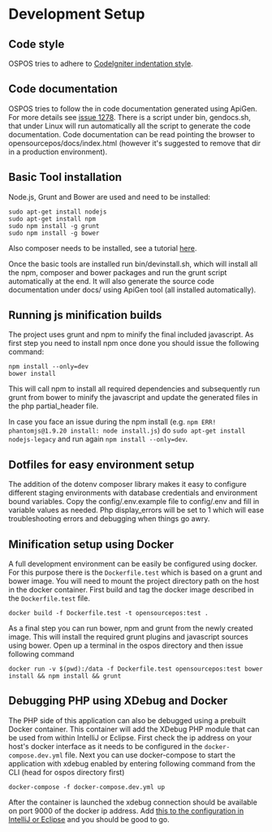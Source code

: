 # Development Setup
## Code style
OSPOS tries to adhere to [CodeIgniter indentation style](https://github.com/jekkos/opensourcepos/issues/389).

## Code documentation
OSPOS tries to follow the in code documentation generated using ApiGen. For more details see [issue 1278](https://github.com/jekkos/opensourcepos/issues/1278).
There is a script under bin, gendocs.sh, that under Linux will run automatically all the script to generate the code documentation.
Code documentation can be read pointing the browser to opensourcepos/docs/index.html (however it's suggested to remove that dir in a production environment).

## Basic Tool installation
Node.js, Grunt and Bower are used and need to be installed:

    sudo apt-get install nodejs
    sudo apt-get install npm
    sudo npm install -g grunt
    sudo npm install -g bower

Also composer needs to be installed, see a tutorial [here](https://www.digitalocean.com/community/tutorials/how-to-install-and-use-composer-on-ubuntu-16-04).

Once the basic tools are installed run bin/devinstall.sh, which will install all the npm, composer and bower packages and run the grunt script automatically at the end. It will also generate the source code documentation under docs/ using ApiGen tool (all installed automatically).

## Running js minification builds
The project uses grunt and npm to minify the final included javascript.
As first step you need to install npm once done you should issue the following command:

    npm install --only=dev
    bower install

This will call npm to install all required dependencies and subsequently run grunt from bower to minify the javascript and update the generated files in the php partial_header file.

In case you face an issue during the npm install (e.g. `npm ERR! phantomjs@1.9.20 install: node install.js`) do `sudo apt-get install nodejs-legacy` and run again `npm install --only=dev`.

## Dotfiles for easy environment setup
The addition of the dotenv composer library makes it easy to configure different staging environments with database credentials and environment bound variables. Copy the config/.env.example file to config/.env and fill in variable values as needed. Php display_errors will be set to 1 which will ease troubleshooting errors and debugging when things go awry.

## Minification setup using Docker
A full development environment can be easily be configured using docker. For this purpose there is the `Dockerfile.test` which is based on a grunt and bower image. You will need to mount the project directory path on the host in the docker container. First build and tag the docker image described in the `Dockerfile.test` file.

`docker build -f Dockerfile.test -t opensourcepos:test .`

As a final step you can run bower, npm and grunt from the newly created image. This will install the required grunt plugins and javascript sources using bower. Open up a terminal in the ospos directory and then issue following command

`docker run -v $(pwd):/data -f Dockerfile.test opensourcepos:test bower install && npm install && grunt`

## Debugging PHP using XDebug and Docker
The PHP side of this application can also be debugged using a prebuilt Docker container. This container will add the XDebug PHP module that can be used from within IntelliJ or Eclipse. First check the ip address on your host's docker interface as it needs to be configured in the `docker-compose.dev.yml` file. Next you can use docker-compose to start the application with xdebug enabled by entering following command from the CLI (head for ospos directory first)

`docker-compose -f docker-compose.dev.yml up`

After the container is launched the xdebug connection should be available on port 9000 of the docker ip address. Add [this to the configuration in IntelliJ or Eclipse](https://gist.github.com/chadrien/c90927ec2d160ffea9c4) and you should be good to go.

